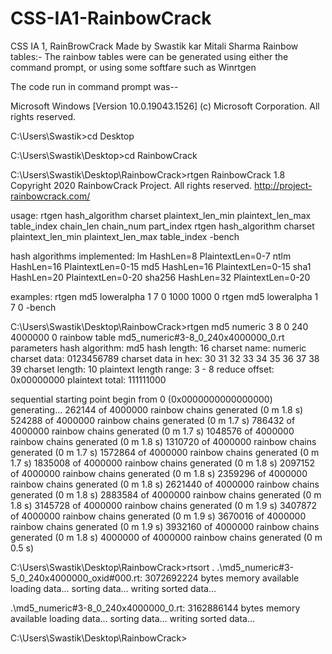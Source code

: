# CSS-IA1-RainbowCrack
CSS IA 1, RainBrowCrack
Made by 
Swastik kar
Mitali Sharma
Rainbow tables:-
The rainbow tables were can be generated using either the command prompt, or using some softfare such as Winrtgen

The code run in command prompt was--

Microsoft Windows [Version 10.0.19043.1526]
(c) Microsoft Corporation. All rights reserved.

C:\Users\Swastik>cd Desktop

C:\Users\Swastik\Desktop>cd RainbowCrack

C:\Users\Swastik\Desktop\RainbowCrack>rtgen
RainbowCrack 1.8
Copyright 2020 RainbowCrack Project. All rights reserved.
http://project-rainbowcrack.com/

usage: rtgen hash_algorithm charset plaintext_len_min plaintext_len_max table_index chain_len chain_num part_index
       rtgen hash_algorithm charset plaintext_len_min plaintext_len_max table_index -bench

hash algorithms implemented:
    lm HashLen=8 PlaintextLen=0-7
    ntlm HashLen=16 PlaintextLen=0-15
    md5 HashLen=16 PlaintextLen=0-15
    sha1 HashLen=20 PlaintextLen=0-20
    sha256 HashLen=32 PlaintextLen=0-20

examples:
    rtgen md5 loweralpha 1 7 0 1000 1000 0
    rtgen md5 loweralpha 1 7 0 -bench

C:\Users\Swastik\Desktop\RainbowCrack>rtgen md5 numeric 3 8 0 240 4000000 0
rainbow table md5_numeric#3-8_0_240x4000000_0.rt parameters
hash algorithm:         md5
hash length:            16
charset name:           numeric
charset data:           0123456789
charset data in hex:    30 31 32 33 34 35 36 37 38 39
charset length:         10
plaintext length range: 3 - 8
reduce offset:          0x00000000
plaintext total:        111111000

sequential starting point begin from 0 (0x0000000000000000)
generating...
262144 of 4000000 rainbow chains generated (0 m 1.8 s)
524288 of 4000000 rainbow chains generated (0 m 1.7 s)
786432 of 4000000 rainbow chains generated (0 m 1.7 s)
1048576 of 4000000 rainbow chains generated (0 m 1.8 s)
1310720 of 4000000 rainbow chains generated (0 m 1.7 s)
1572864 of 4000000 rainbow chains generated (0 m 1.7 s)
1835008 of 4000000 rainbow chains generated (0 m 1.8 s)
2097152 of 4000000 rainbow chains generated (0 m 1.8 s)
2359296 of 4000000 rainbow chains generated (0 m 1.8 s)
2621440 of 4000000 rainbow chains generated (0 m 1.8 s)
2883584 of 4000000 rainbow chains generated (0 m 1.8 s)
3145728 of 4000000 rainbow chains generated (0 m 1.9 s)
3407872 of 4000000 rainbow chains generated (0 m 1.9 s)
3670016 of 4000000 rainbow chains generated (0 m 1.9 s)
3932160 of 4000000 rainbow chains generated (0 m 1.8 s)
4000000 of 4000000 rainbow chains generated (0 m 0.5 s)

C:\Users\Swastik\Desktop\RainbowCrack>rtsort .
.\md5_numeric#3-5_0_240x4000000_oxid#000.rt:
3072692224 bytes memory available
loading data...
sorting data...
writing sorted data...

.\md5_numeric#3-8_0_240x4000000_0.rt:
3162886144 bytes memory available
loading data...
sorting data...
writing sorted data...


C:\Users\Swastik\Desktop\RainbowCrack>
